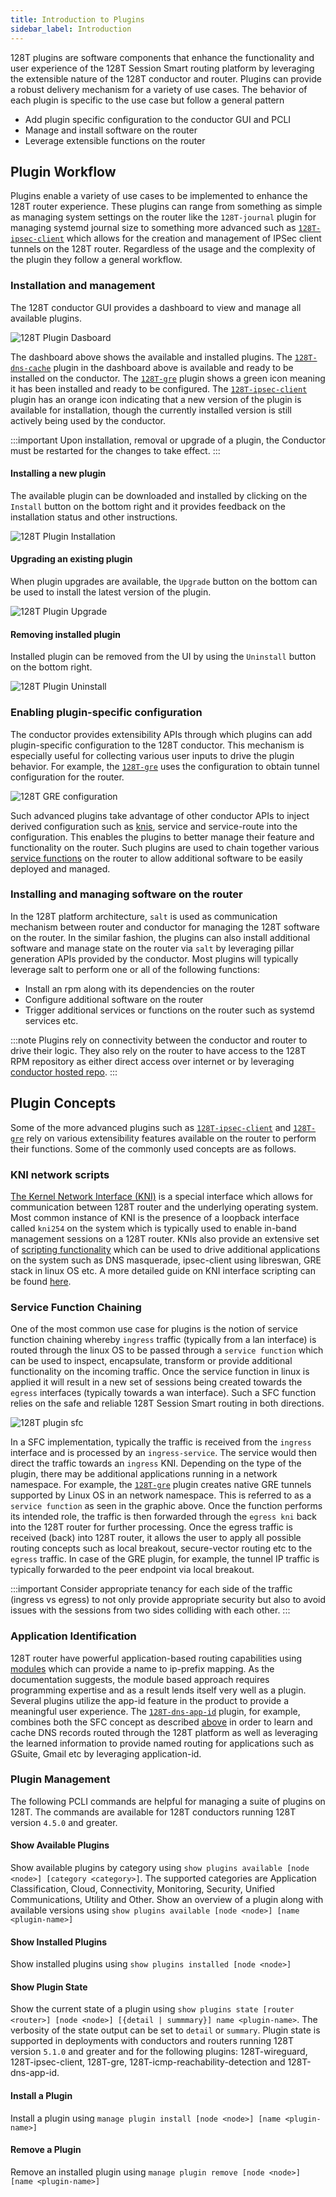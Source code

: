 ```yaml
---
title: Introduction to Plugins
sidebar_label: Introduction
---
```


128T plugins are software components that enhance the functionality and user experience of the 128T Session Smart routing platform by leveraging the extensible nature of the 128T conductor and router. Plugins can provide a robust delivery mechanism for a variety of use cases. The behavior of each plugin is specific to the use case but follow a general pattern

* Add plugin specific configuration to the conductor GUI and PCLI
* Manage and install software on the router
* Leverage extensible functions on the router


## Plugin Workflow
Plugins enable a variety of use cases to be implemented to enhance the 128T router experience. These plugins can range from something as simple as managing system settings on the router like the `128T-journal` plugin for managing systemd journal size to something more advanced such as [`128T-ipsec-client`](plugin_ipsec_client.md) which allows for the creation and management of IPSec client tunnels on the 128T router. Regardless of the usage and the complexity of the plugin they follow a general workflow.

### Installation and management
The 128T conductor GUI provides a dashboard to view and manage all available plugins.

![128T Plugin Dasboard](/img/plugins_dashboard.png)

The dashboard above shows the available and installed plugins. The [`128T-dns-cache`](plugin_dns_cache.md) plugin in the dashboard above is available and ready to be installed on the conductor. The [`128T-gre`](plugin_gre.md) plugin shows a green icon meaning it has been installed and ready to be configured. The [`128T-ipsec-client`](plugin_ipsec_client.md) plugin has an orange icon indicating that a new version of the plugin is available for installation, though the currently installed version is still actively being used by the conductor.

:::important
Upon installation, removal or upgrade of a plugin, the Conductor must be restarted for the changes to take effect.
:::

#### Installing a new plugin
The available plugin can be downloaded and installed by clicking on the `Install` button on the bottom right and it provides feedback on the installation status and other instructions.

![128T Plugin Installation](/img/plugin_install.gif)

#### Upgrading an existing plugin
When plugin upgrades are available, the `Upgrade` button on the bottom can be used to install the latest version of the plugin.

![128T Plugin Upgrade](/img/plugin_upgrade.gif)


#### Removing installed plugin
Installed plugin can be removed from the UI by using the `Uninstall` button on the bottom right.

![128T Plugin Uninstall](/img/plugin_uninstall.gif)

### Enabling plugin-specific configuration
The conductor provides extensibility APIs through which plugins can add plugin-specific configuration to the 128T conductor. This mechanism is especially useful for collecting various user inputs to drive the plugin behavior. For example, the [`128T-gre`](plugin_gre.md) uses the configuration to obtain tunnel configuration for the router.

![128T GRE configuration](/img/plugin_gre_config.gif)

Such advanced plugins take advantage of other conductor APIs to inject derived configuration such as [knis](#kni-network-scripts), service and service-route into the configuration. This enables the plugins to better manage their feature and functionality on the router.  Such plugins are used to chain together various [service functions](#service-function-chaining) on the router to allow additional software to be easily deployed and managed.

### Installing and managing software on the router
In the 128T platform architecture, `salt` is used as communication mechanism between router and conductor for managing the 128T software on the router. In the similar fashion, the plugins can also install additional software and manage state on the router via `salt` by leveraging pillar generation APIs provided by the conductor. Most plugins will typically leverage salt to perform one or all of the following functions:

* Install an rpm along with its dependencies on the router
* Configure additional software on the router
* Trigger additional services or functions on the router such as systemd services etc.

:::note
Plugins rely on connectivity between the conductor and router to drive their logic. They also rely on the router to have access to the 128T RPM repository as either direct access over internet or by leveraging [conductor hosted repo](intro_upgrading.md#routers-with-restricted-internet-access).
:::

## Plugin Concepts
Some of the more advanced plugins such as [`128T-ipsec-client`](plugin_ipsec_client.md) and [`128T-gre`](plugin_gre.md) rely on various extensibility features available on the router to perform their functions. Some of the commonly used concepts are as follows.

### KNI network scripts
[The Kernel Network Interface (KNI)](https://doc.dpdk.org/guides/prog_guide/kernel_nic_interface.html) is a special interface which allows for communication between 128T router and the underlying operating system. Most common instance of KNI is the presence of a loopback interface called `kni254` on the system which is typically used to enable in-band management sessions on a 128T router. KNIs also provide an extensive set of [scripting functionality](plugin_kni_namespace_scripts.md) which can be used to drive additional applications on the system such as DNS masquerade, ipsec-client using libreswan, GRE stack in linux OS etc. A more detailed guide on KNI interface scripting can be found [here](concepts_kni.md).

### Service Function Chaining
One of the most common use case for plugins is the notion of service function chaining whereby `ingress` traffic (typically from a lan interface) is routed through the linux OS to be passed through a `service function` which can be used to inspect, encapsulate, transform or provide additional functionality on the incoming traffic. Once the service function in linux is applied it will result in a new set of sessions being created towards the `egress` interfaces (typically towards a wan interface). Such a SFC function relies on the safe and reliable 128T Session Smart routing in both directions.

![128T plugin sfc](/img/plugin_sfc.png)

In a SFC implementation, typically the traffic is received from the `ingress` interface and is processed by an `ingress-service`. The service would then direct the traffic towards an `ingress` KNI. Depending on the type of the plugin, there may be additional applications running in a network namespace. For example, the [`128T-gre`](plugin_gre.md) plugin creates native GRE tunnels supported by Linux OS in an network namespace. This is referred to as a `service function` as seen in the graphic above. Once the function performs its intended role, the traffic is then forwarded through the `egress kni` back into the 128T router for further processing. Once the egress traffic is received (back) into 128T router, it allows the user to apply all possible routing concepts such as local breakout, secure-vector routing etc to the `egress` traffic. In case of the GRE plugin, for example, the tunnel IP traffic is typically forwarded to the peer endpoint via local breakout.

:::important
Consider appropriate tenancy for each side of the traffic (ingress vs egress) to not only provide appropriate security but also to avoid issues with the sessions from two sides colliding with each other.
:::

### Application Identification
128T router have powerful application-based routing capabilities using [modules](concepts_appid.md#appid-using-modules) which can provide a name to ip-prefix mapping. As the documentation suggests, the module based approach requires programming expertise and as a result lends itself very well as a plugin. Several plugins utilize the app-id feature in the product to provide a meaningful user experience. The [`128T-dns-app-id`](plugin_dns_app_id.md) plugin, for example, combines both the SFC concept as described [above](#service-function-chaining) in order to learn and cache DNS records routed through the 128T platform as well as leveraging the learned information to provide named routing for applications such as GSuite, Gmail etc by leveraging application-id.

### Plugin Management
The following PCLI commands are helpful for managing a suite of plugins on 128T. The commands are available for 128T conductors running 128T version `4.5.0` and greater.

#### Show Available Plugins
Show available plugins by category using `show plugins available [node <node>] [category <category>]`. The supported categories are Application Classification, Cloud, Connectivity, Monitoring, Security, Unified Communications, Utility and Other. Show an overview of a plugin along with available versions using `show plugins available [node <node>] [name <plugin-name>]`

#### Show Installed Plugins
Show installed plugins using `show plugins installed [node <node>]`

#### Show Plugin State
Show the current state of a plugin using `show plugins state [router <router>] [node <node>] [{detail | summmary}] name <plugin-name>`. The verbosity of the state output can be set to `detail` or `summary`. Plugin state is supported in deployments with conductors and routers running 128T version `5.1.0` and greater and for the following plugins: 128T-wireguard, 128T-ipsec-client, 128T-gre, 128T-icmp-reachability-detection and 128T-dns-app-id.

#### Install a Plugin
Install a plugin using `manage plugin install [node <node>] [name <plugin-name>]`

#### Remove a Plugin
Remove an installed plugin using `manage plugin remove [node <node>] [name <plugin-name>]`
